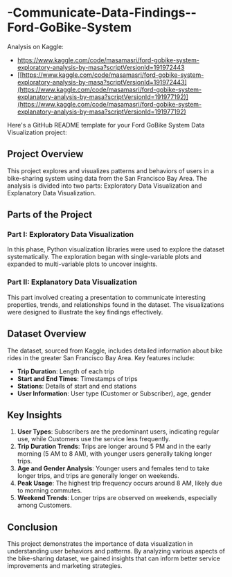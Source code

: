 # -Communicate-Data-Findings--Ford-GoBike-System

Analysis on Kaggle:
- https://www.kaggle.com/code/masamasri/ford-gobike-system-exploratory-analysis-by-masa?scriptVersionId=191972443
- [[https://www.kaggle.com/code/masamasri/ford-gobike-system-exploratory-analysis-by-masa?scriptVersionId=191972443](https://www.kaggle.com/code/masamasri/ford-gobike-system-explanatory-analysis-by-masa?scriptVersionId=191977192)](https://www.kaggle.com/code/masamasri/ford-gobike-system-explanatory-analysis-by-masa?scriptVersionId=191977192)

Here's a GitHub README template for your Ford GoBike System Data Visualization project:


## Project Overview

This project explores and visualizes patterns and behaviors of users in a bike-sharing system using data from the San Francisco Bay Area. The analysis is divided into two parts: Exploratory Data Visualization and Explanatory Data Visualization.


## Parts of the Project

### Part I: Exploratory Data Visualization
In this phase, Python visualization libraries were used to explore the dataset systematically. The exploration began with single-variable plots and expanded to multi-variable plots to uncover insights.

### Part II: Explanatory Data Visualization
This part involved creating a presentation to communicate interesting properties, trends, and relationships found in the dataset. The visualizations were designed to illustrate the key findings effectively.

## Dataset Overview

The dataset, sourced from Kaggle, includes detailed information about bike rides in the greater San Francisco Bay Area. Key features include:

- **Trip Duration**: Length of each trip
- **Start and End Times**: Timestamps of trips
- **Stations**: Details of start and end stations
- **User Information**: User type (Customer or Subscriber), age, gender

## Key Insights

1. **User Types**: Subscribers are the predominant users, indicating regular use, while Customers use the service less frequently.
2. **Trip Duration Trends**: Trips are longer around 5 PM and in the early morning (5 AM to 8 AM), with younger users generally taking longer trips.
3. **Age and Gender Analysis**: Younger users and females tend to take longer trips, and trips are generally longer on weekends.
4. **Peak Usage**: The highest trip frequency occurs around 8 AM, likely due to morning commutes.
5. **Weekend Trends**: Longer trips are observed on weekends, especially among Customers.

## Conclusion

This project demonstrates the importance of data visualization in understanding user behaviors and patterns. By analyzing various aspects of the bike-sharing dataset, we gained insights that can inform better service improvements and marketing strategies.


